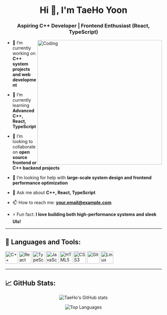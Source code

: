 <h1 align="center">Hi 👋, I'm TaeHo Yoon</h1>
<h3 align="center">Aspiring C++ Developer | Frontend Enthusiast (React, TypeScript)</h3>

<img align="right" alt="Coding" width="400" src="https://cdn.dribbble.com/users/1162077/screenshots/5403918/media/d5dccb5f0d8f8a77f7e14a3c0d04dad7.gif" />

- 🔭 I’m currently working on **C++ system projects and web development**

- 🌱 I’m currently learning **Advanced C++, React, TypeScript**

- 👯 I’m looking to collaborate on **open source frontend or C++ backend projects**

- 🤝 I’m looking for help with **large-scale system design and frontend performance optimization**

- 💬 Ask me about **C++, React, TypeScript**

- 📫 How to reach me: **your.email@example.com**

- ⚡ Fun fact: **I love building both high-performance systems and sleek UIs!**

---

<h2 align="left">🚀 Languages and Tools:</h2>
<p align="left"> 
  <img src="https://cdn.jsdelivr.net/gh/devicons/devicon/icons/cplusplus/cplusplus-original.svg" alt="C++" width="40" height="40"/> 
  <img src="https://cdn.jsdelivr.net/gh/devicons/devicon/icons/react/react-original.svg" alt="React" width="40" height="40"/> 
  <img src="https://cdn.jsdelivr.net/gh/devicons/devicon/icons/typescript/typescript-original.svg" alt="TypeScript" width="40" height="40"/> 
  <img src="https://cdn.jsdelivr.net/gh/devicons/devicon/icons/javascript/javascript-original.svg" alt="JavaScript" width="40" height="40"/>
  <img src="https://cdn.jsdelivr.net/gh/devicons/devicon/icons/html5/html5-original.svg" alt="HTML5" width="40" height="40"/> 
  <img src="https://cdn.jsdelivr.net/gh/devicons/devicon/icons/css3/css3-original.svg" alt="CSS3" width="40" height="40"/> 
  <img src="https://cdn.jsdelivr.net/gh/devicons/devicon/icons/git/git-original.svg" alt="Git" width="40" height="40"/> 
  <img src="https://cdn.jsdelivr.net/gh/devicons/devicon/icons/linux/linux-original.svg" alt="Linux" width="40" height="40"/> 
</p>

---

<h2 align="left">📈 GitHub Stats:</h2>

<p align="center">
  <img src="https://github-readme-stats.vercel.app/api?username=TaeHo-Yoon1&show_icons=true&theme=tokyonight" alt="TaeHo's GitHub stats" />
</p>

<p align="center">
  <img src="https://github-readme-stats.vercel.app/api/top-langs/?username=TaeHo-Yoon1&layout=compact&theme=tokyonight" alt="Top Languages" />
</p>
